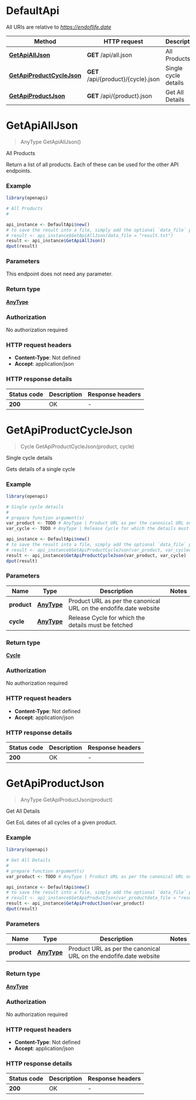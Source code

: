 # DefaultApi

All URIs are relative to *https://endoflife.date*

Method | HTTP request | Description
------------- | ------------- | -------------
[**GetApiAllJson**](DefaultApi.md#GetApiAllJson) | **GET** /api/all.json | All Products
[**GetApiProductCycleJson**](DefaultApi.md#GetApiProductCycleJson) | **GET** /api/{product}/{cycle}.json | Single cycle details
[**GetApiProductJson**](DefaultApi.md#GetApiProductJson) | **GET** /api/{product}.json | Get All Details


# **GetApiAllJson**
> AnyType GetApiAllJson()

All Products

Return a list of all products. Each of these can be used for the other API endpoints.

### Example
```R
library(openapi)

# All Products
#

api_instance <- DefaultApi$new()
# to save the result into a file, simply add the optional `data_file` parameter, e.g.
# result <- api_instance$GetApiAllJson(data_file = "result.txt")
result <- api_instance$GetApiAllJson()
dput(result)
```

### Parameters
This endpoint does not need any parameter.

### Return type

[**AnyType**](AnyType.md)

### Authorization

No authorization required

### HTTP request headers

 - **Content-Type**: Not defined
 - **Accept**: application/json

### HTTP response details
| Status code | Description | Response headers |
|-------------|-------------|------------------|
| **200** | OK |  -  |

# **GetApiProductCycleJson**
> Cycle GetApiProductCycleJson(product, cycle)

Single cycle details

Gets details of a single cycle

### Example
```R
library(openapi)

# Single cycle details
#
# prepare function argument(s)
var_product <- TODO # AnyType | Product URL as per the canonical URL on the endofife.date website
var_cycle <- TODO # AnyType | Release Cycle for which the details must be fetched

api_instance <- DefaultApi$new()
# to save the result into a file, simply add the optional `data_file` parameter, e.g.
# result <- api_instance$GetApiProductCycleJson(var_product, var_cycledata_file = "result.txt")
result <- api_instance$GetApiProductCycleJson(var_product, var_cycle)
dput(result)
```

### Parameters

Name | Type | Description  | Notes
------------- | ------------- | ------------- | -------------
 **product** | [**AnyType**](.md)| Product URL as per the canonical URL on the endofife.date website | 
 **cycle** | [**AnyType**](.md)| Release Cycle for which the details must be fetched | 

### Return type

[**Cycle**](cycle.md)

### Authorization

No authorization required

### HTTP request headers

 - **Content-Type**: Not defined
 - **Accept**: application/json

### HTTP response details
| Status code | Description | Response headers |
|-------------|-------------|------------------|
| **200** | OK |  -  |

# **GetApiProductJson**
> AnyType GetApiProductJson(product)

Get All Details

Get EoL dates of all cycles of a given product.

### Example
```R
library(openapi)

# Get All Details
#
# prepare function argument(s)
var_product <- TODO # AnyType | Product URL as per the canonical URL on the endofife.date website

api_instance <- DefaultApi$new()
# to save the result into a file, simply add the optional `data_file` parameter, e.g.
# result <- api_instance$GetApiProductJson(var_productdata_file = "result.txt")
result <- api_instance$GetApiProductJson(var_product)
dput(result)
```

### Parameters

Name | Type | Description  | Notes
------------- | ------------- | ------------- | -------------
 **product** | [**AnyType**](.md)| Product URL as per the canonical URL on the endofife.date website | 

### Return type

[**AnyType**](AnyType.md)

### Authorization

No authorization required

### HTTP request headers

 - **Content-Type**: Not defined
 - **Accept**: application/json

### HTTP response details
| Status code | Description | Response headers |
|-------------|-------------|------------------|
| **200** | OK |  -  |

